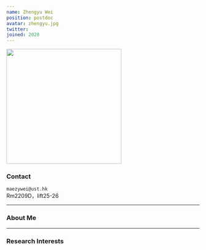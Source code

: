 ```yaml
---
name: Zhengyu Wei
position: postdoc
avatar: zhengyu.jpg
twitter:
joined: 2020
---
```


<img width="300" src="{{site.baseurl}}/images/people/{{page.avatar}}" data-action="zoom">

### Contact

<i class="fa fa-envelope-o"></i>  `maezywei@ust.hk`<br>
<i class="fa fa-building"></i> Rm2209D，lift25-26 <br>

<hr>

### About Me 

<hr>

### Research Interests


